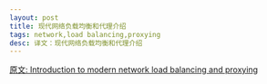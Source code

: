 ```yaml
---
layout: post
title: 现代网络负载均衡和代理介绍
tags: network,load balancing,proxying
desc: 译文：现代网络负载均衡和代理介绍
--- 
```


[原文: Introduction to modern network load balancing and proxying](https://blog.envoyproxy.io/introduction-to-modern-network-load-balancing-and-proxying-a57f6ff80236)
